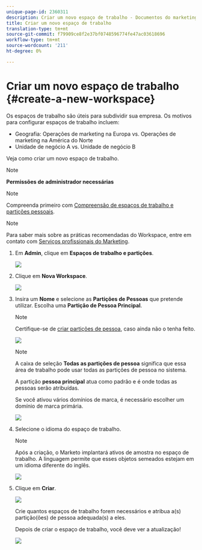 ```yaml
---
unique-page-id: 2360311
description: Criar um novo espaço de trabalho - Documentos do marketing - Documentação do produto
title: Criar um novo espaço de trabalho
translation-type: tm+mt
source-git-commit: f79909ce8f2e37bf0748596774fe47ac03618696
workflow-type: tm+mt
source-wordcount: '211'
ht-degree: 0%

---
```



# Criar um novo espaço de trabalho {#create-a-new-workspace}

Os espaços de trabalho são úteis para subdividir sua empresa. Os motivos para configurar espaços de trabalho incluem:

* Geografia: Operações de marketing na Europa vs. Operações de marketing na América do Norte
* Unidade de negócio A vs. Unidade de negócio B

Veja como criar um novo espaço de trabalho.

>[!NOTE]
>
>**Permissões de administrador necessárias**

>[!NOTE]
>
>Compreenda primeiro com [Compreensão de espaços de trabalho e partições pessoais](/help/marketo/product-docs/administration/workspaces-and-person-partitions/understanding-workspaces-and-person-partitions.md).

>[!NOTE]
>
>Para saber mais sobre as práticas recomendadas do Workspace, entre em contato com [Serviços profissionais do Marketing](mailto:services@marketo.com).

1. Em **Admin**, clique em **Espaços de trabalho e partições**.

   ![](assets/image2014-9-17-11-3a59-3a11.png)

1. Clique em **Nova Workspace**.

   ![](assets/two-1.png)

1. Insira um **Nome** e selecione as **Partições de Pessoas** que pretende utilizar. Escolha uma **Partição de Pessoa Principal**.

   >[!NOTE]
   >
   >Certifique-se de [criar partições de pessoa](/help/marketo/product-docs/administration/workspaces-and-person-partitions/create-a-person-partition.md), caso ainda não o tenha feito.

   ![](assets/three-1.png)

   >[!NOTE]
   >
   >A caixa de seleção **Todas as partições de pessoa** significa que essa área de trabalho pode usar todas as partições de pessoa no sistema.
   >
   >A partição **pessoa principal** atua como padrão e é onde todas as pessoas serão atribuídas.

   Se você ativou vários domínios de marca, é necessário escolher um domínio de marca primária.

   ![](assets/four-1.png)

1. Selecione o idioma do espaço de trabalho.

   >[!NOTE]
   >
   >Após a criação, o Marketo implantará ativos de amostra no espaço de trabalho. A linguagem permite que esses objetos semeados estejam em um idioma diferente do inglês.

   ![](assets/five.png)

1. Clique em **Criar**.

   ![](assets/six.png)

   Crie quantos espaços de trabalho forem necessários e atribua a(s) partição(ões) de pessoa adequada(s) a eles.

   Depois de criar o espaço de trabalho, você deve ver a atualização!

   ![](assets/image2014-9-17-15-3a39-3a10.png)
